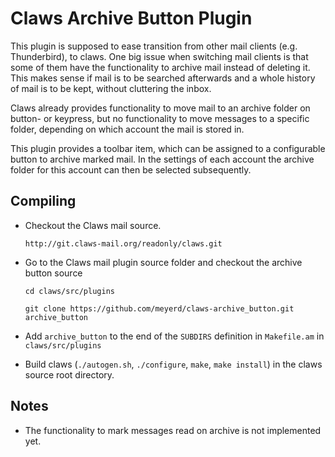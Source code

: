 # Claws Archive Button Plugin

This plugin is supposed to ease transition from other mail
clients (e.g. Thunderbird), to claws. One big issue when 
switching mail clients is that some of them have the functionality
to archive mail instead of deleting it. This makes sense 
if mail is to be searched afterwards and a whole history of
mail is to be kept, without cluttering the inbox.

Claws already provides functionality to move mail to an archive
folder on button- or keypress, but no functionality to move
messages to a specific folder, depending on which account the
mail is stored in.

This plugin provides a toolbar item, which can be assigned to
a configurable button to archive marked mail. In the settings
of each account the archive folder for this account can then be
selected subsequently.

## Compiling

- Checkout the Claws mail source.

  `http://git.claws-mail.org/readonly/claws.git`

- Go to the Claws mail plugin source folder and checkout
  the archive button source

  `cd claws/src/plugins`

  `git clone https://github.com/meyerd/claws-archive_button.git archive_button`

- Add `archive_button` to the end of the `SUBDIRS` definition
  in `Makefile.am` in `claws/src/plugins`

- Build claws (`./autogen.sh`, `./configure`, `make`, `make install`)
  in the claws source root directory.

## Notes

- The functionality to mark messages read on archive is not
  implemented yet.
